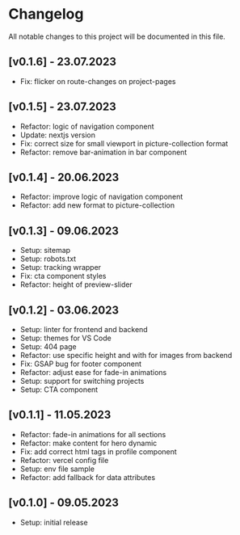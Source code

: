 # Changelog

All notable changes to this project will be documented in this file.

## [v0.1.6] - 23.07.2023
- Fix: flicker on route-changes on project-pages

## [v0.1.5] - 23.07.2023
- Refactor: logic of navigation component
- Update: nextjs version
- Fix: correct size for small viewport in picture-collection format
- Refactor: remove bar-animation in bar component

## [v0.1.4] - 20.06.2023
- Refactor: improve logic of navigation component
- Refactor: add new format to picture-collection

## [v0.1.3] - 09.06.2023
- Setup: sitemap
- Setup: robots.txt
- Setup: tracking wrapper
- Fix: cta component styles
- Refactor: height of preview-slider

## [v0.1.2] - 03.06.2023
- Setup: linter for frontend and backend
- Setup: themes for VS Code
- Setup: 404 page
- Refactor: use specific height and with for images from backend
- Fix: GSAP bug for footer component 
- Refactor: adjust ease for fade-in animations 
- Setup: support for switching projects
- Setup: CTA component

## [v0.1.1] - 11.05.2023
- Refactor: fade-in animations for all sections
- Refactor: make content for hero dynamic
- Fix: add correct html tags in profile component
- Refactor: vercel config file
- Setup: env file sample
- Refactor: add fallback for data attributes

## [v0.1.0] - 09.05.2023
- Setup: initial release



